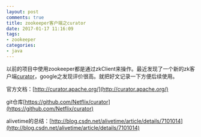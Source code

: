 ```yaml
---
layout: post
comments: true
title: zookeeper客户端之curator
date: 2017-01-17 11:16:09
tags:
- zookeeper
categories:
- java
---
```


以前的项目中使用zookeeper都是通过zkClient来操作。最近发现了一个新的zk客户端[curator](https://github.com/Netflix/curator/wiki)，google之发现评价很高。就把好文记录一下方便后续使用。

<!-- more -->

官方文档：[http://curator.apache.org/](http://curator.apache.org/)

git仓库[https://github.com/Netflix/curator](https://github.com/Netflix/curator)

alivetime的总结：[http://blog.csdn.net/alivetime/article/details/7101014](http://blog.csdn.net/alivetime/article/details/7101014)


